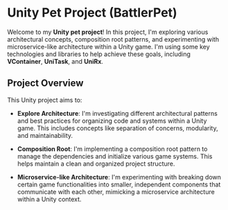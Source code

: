 # Unity Pet Project (BattlerPet)

Welcome to my **Unity pet project**! In this project, I'm exploring various architectural concepts, composition root patterns, and experimenting with microservice-like architecture within a Unity game. I'm using some key technologies and libraries to help achieve these goals, including **VContainer**, **UniTask**, and **UniRx**.

## Project Overview

This Unity project aims to:

- **Explore Architecture**: I'm investigating different architectural patterns and best practices for organizing code and systems within a Unity game. This includes concepts like separation of concerns, modularity, and maintainability.

- **Composition Root**: I'm implementing a composition root pattern to manage the dependencies and initialize various game systems. This helps maintain a clean and organized project structure.

- **Microservice-like Architecture**: I'm experimenting with breaking down certain game functionalities into smaller, independent components that communicate with each other, mimicking a microservice architecture within a Unity context.
